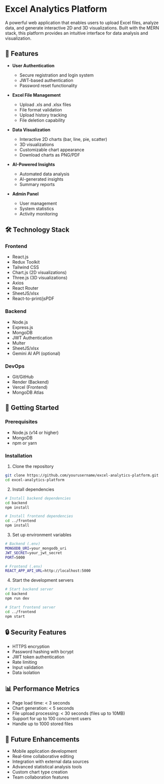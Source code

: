 # Excel Analytics Platform

A powerful web application that enables users to upload Excel files, analyze data, and generate interactive 2D and 3D visualizations. Built with the MERN stack, this platform provides an intuitive interface for data analysis and visualization.

## 🌟 Features

- **User Authentication**
  - Secure registration and login system
  - JWT-based authentication
  - Password reset functionality

- **Excel File Management**
  - Upload .xls and .xlsx files
  - File format validation
  - Upload history tracking
  - File deletion capability

- **Data Visualization**
  - Interactive 2D charts (bar, line, pie, scatter)
  - 3D visualizations
  - Customizable chart appearance
  - Download charts as PNG/PDF

- **AI-Powered Insights**
  - Automated data analysis
  - AI-generated insights
  - Summary reports

- **Admin Panel**
  - User management
  - System statistics
  - Activity monitoring

## 🛠️ Technology Stack

### Frontend
- React.js
- Redux Toolkit
- Tailwind CSS
- Chart.js (2D visualizations)
- Three.js (3D visualizations)
- Axios
- React Router
- SheetJS/xlsx
- React-to-print/jsPDF

### Backend
- Node.js
- Express.js
- MongoDB
- JWT Authentication
- Multer
- SheetJS/xlsx
- Gemini AI API (optional)

### DevOps
- Git/GitHub
- Render (Backend)
- Vercel (Frontend)
- MongoDB Atlas

## 🚀 Getting Started

### Prerequisites
- Node.js (v14 or higher)
- MongoDB
- npm or yarn

### Installation

1. Clone the repository
```bash
git clone https://github.com/yourusername/excel-analytics-platform.git
cd excel-analytics-platform
```

2. Install dependencies
```bash
# Install backend dependencies
cd backend
npm install

# Install frontend dependencies
cd ../frontend
npm install
```

3. Set up environment variables
```bash
# Backend (.env)
MONGODB_URI=your_mongodb_uri
JWT_SECRET=your_jwt_secret
PORT=5000

# Frontend (.env)
REACT_APP_API_URL=http://localhost:5000
```

4. Start the development servers
```bash
# Start backend server
cd backend
npm run dev

# Start frontend server
cd ../frontend
npm start
```

## 🔒 Security Features

- HTTPS encryption
- Password hashing with bcrypt
- JWT token authentication
- Rate limiting
- Input validation
- Data isolation

## 📊 Performance Metrics

- Page load time: < 3 seconds
- Chart generation: < 5 seconds
- File upload processing: < 30 seconds (files up to 10MB)
- Support for up to 100 concurrent users
- Handle up to 1000 stored files

## 🔄 Future Enhancements

- Mobile application development
- Real-time collaborative editing
- Integration with external data sources
- Advanced statistical analysis tools
- Custom chart type creation
- Team collaboration features 
